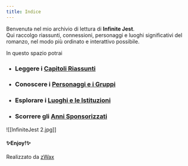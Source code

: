 ```yaml
---
title: Indice
---
```

Benvenutə nel mio archivio di lettura di **Infinite Jest**.  
Qui raccolgo riassunti, connessioni, personaggi e luoghi significativi del romanzo, nel modo più ordinato e interattivo possibile.

In questo spazio potrai

- ### Leggere i [Capitoli Riassunti](CAPITOLI/)
- ### Conoscere i [Personaggi e i Gruppi](PERSONAGGI/)
- ### Esplorare i [Luoghi e le Istituzioni](LUOGHI/)
- ### Scorrere gli [Anni Sponsorizzati](CALENDARIO/)

![[InfiniteJest 2.jpg]]
#### ✨Enjoy!✨

Realizzato da [zWax](https://linktr.ee/zWax)